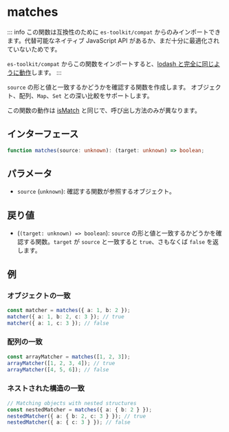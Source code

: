 # matches

::: info
この関数は互換性のために `es-toolkit/compat` からのみインポートできます。代替可能なネイティブ JavaScript API があるか、まだ十分に最適化されていないためです。

`es-toolkit/compat` からこの関数をインポートすると、[lodash と完全に同じように動作](../../../compatibility.md)します。
:::

`source` の形と値と一致するかどうかを確認する関数を作成します。
オブジェクト、配列、`Map`、`Set` との深い比較をサポートします。

この関数の動作は [isMatch](./isMatch.md) と同じで、呼び出し方法のみが異なります。

## インターフェース

```typescript
function matches(source: unknown): (target: unknown) => boolean;
```

## パラメータ

- `source` (`unknown`): 確認する関数が参照するオブジェクト。

## 戻り値

- (`(target: unknown) => boolean`): `source` の形と値と一致するかどうかを確認する関数。`target` が `source` と一致すると `true`、さもなくば `false` を返します。

## 例

### オブジェクトの一致

```typescript
const matcher = matches({ a: 1, b: 2 });
matcher({ a: 1, b: 2, c: 3 }); // true
matcher({ a: 1, c: 3 }); // false
```

### 配列の一致

```typescript
const arrayMatcher = matches([1, 2, 3]);
arrayMatcher([1, 2, 3, 4]); // true
arrayMatcher([4, 5, 6]); // false
```

### ネストされた構造の一致

```typescript
// Matching objects with nested structures
const nestedMatcher = matches({ a: { b: 2 } });
nestedMatcher({ a: { b: 2, c: 3 } }); // true
nestedMatcher({ a: { c: 3 } }); // false
```
